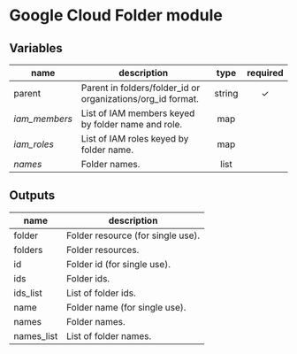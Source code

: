 # Google Cloud Folder module

## Variables

| name | description | type | required |
|---|---|:---: |:---:|
| parent | Parent in folders/folder_id or organizations/org_id format. | string | ✓
| *iam_members* | List of IAM members keyed by folder name and role. | map | 
| *iam_roles* | List of IAM roles keyed by folder name. | map | 
| *names* | Folder names. | list | 

## Outputs

| name | description |
|---|---|
| folder | Folder resource (for single use). |
| folders | Folder resources. |
| id | Folder id (for single use). |
| ids | Folder ids. |
| ids_list | List of folder ids. |
| name | Folder name (for single use). |
| names | Folder names. |
| names_list | List of folder names. |
